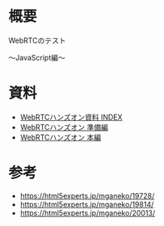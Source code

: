 # 概要

WebRTCのテスト

〜JavaScript編〜

# 資料

- [WebRTCハンズオン資料 INDEX](https://qiita.com/yusuke84/items/de9f0f6d221acec6fc07)
- [WebRTCハンズオン 準備編](https://qiita.com/massie_g/items/6141a1020dd8bdf6574e)
- [WebRTCハンズオン 本編](https://qiita.com/yusuke84/items/43a20e3b6c78ae9a8f6c)

# 参考

- https://html5experts.jp/mganeko/19728/
- https://html5experts.jp/mganeko/19814/
- https://html5experts.jp/mganeko/20013/